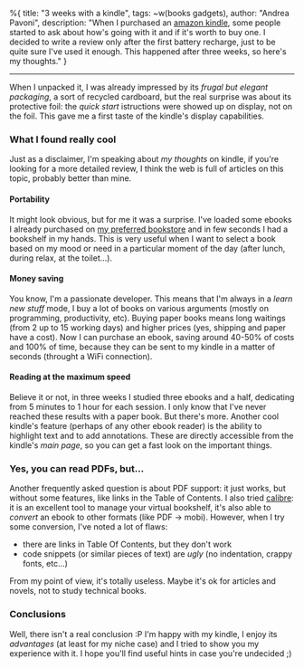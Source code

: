 %{
title: "3 weeks with a kindle",
tags: ~w(books gadgets),
author: "Andrea Pavoni",
description: "When I purchased an [amazon kindle](https://kindle.amazon.com/), some people started to ask about how's going with it and if it's worth to buy one. I decided to write a review only after the first battery recharge, just to be quite sure I've used it enough. This happened after three weeks, so here's my thoughts."
}

---

When I unpacked it, I was already impressed by its _frugal but elegant packaging_, a sort of recycled cardboard, but the real surprise was about its protective foil: the _quick start_ istructions were showed up on display, not on the foil. This gave me a first taste of the kindle's display capabilities.

### What I found really cool

Just as a disclaimer, I'm speaking about _my thoughts_ on kindle, if you're looking for a more detailed review, I think the web is full of articles on this topic, probably better than mine.

#### Portability

It might look obvious, but for me it was a surprise. I've loaded some ebooks I already purchased on [my preferred bookstore](http://pragprog.com) and in few seconds I had a bookshelf in my hands. This is very useful when I want to select a book based on my mood or need in a particular moment of the day (after lunch, during relax, at the toilet...).

#### Money saving

You know, I'm a passionate developer. This means that I'm always in a _learn new stuff_ mode, I buy a lot of books on various arguments (mostly on programming, productivity, etc). Buying paper books means long waitings (from 2 up to 15 working days) and higher prices (yes, shipping and paper have a cost). Now I can purchase an ebook, saving around 40-50% of costs and 100% of time, because they can be sent to my kindle in a matter of seconds (throught a WiFi connection).

#### Reading at the maximum speed

Believe it or not, in three weeks I studied three ebooks and a half, dedicating from 5 minutes to 1 hour for each session. I only know that I've never reached these results with a paper book. But there's more. Another cool kindle's feature (perhaps of any other ebook reader) is the ability to highlight text and to add annotations. These are directly accessible from the kindle's _main page_, so you can get a fast look on the important things.

### Yes, you can read PDFs, but...

Another frequently asked question is about PDF support: it just works, but without some features, like links in the Table of Contents. I also tried [calibre](http://calibre-ebook.com/): it is an excellent tool to manage your virtual bookshelf, it's also able to _convert_ an ebook to other formats (like PDF -> mobi). However, when I try some conversion, I've noted a lot of flaws:

- there are links in Table Of Contents, but they don't work
- code snippets (or similar pieces of text) are _ugly_ (no indentation, crappy fonts, etc...)

From my point of view, it's totally useless. Maybe it's ok for articles and novels, not to study technical books.

### Conclusions

Well, there isn't a real conclusion :P I'm happy with my kindle, I enjoy its _advantages_ (at least for my niche case) and I tried to show you my experience with it. I hope you'll find useful hints in case you're undecided ;)
